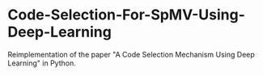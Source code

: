 # Code-Selection-For-SpMV-Using-Deep-Learning
Reimplementation of the paper "A Code Selection Mechanism Using Deep Learning" in Python.
